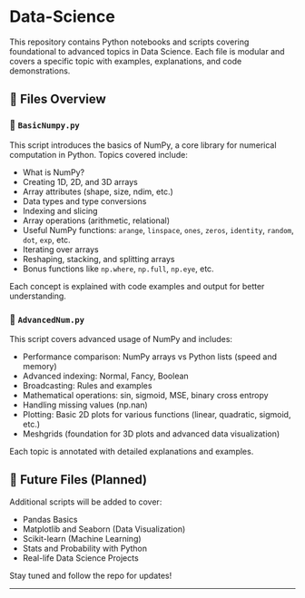 # Data-Science

This repository contains Python notebooks and scripts covering foundational to advanced topics in Data Science. Each file is modular and covers a specific topic with examples, explanations, and code demonstrations.

## 📁 Files Overview

### 🔹 `BasicNumpy.py`
This script introduces the basics of NumPy, a core library for numerical computation in Python. Topics covered include:
- What is NumPy?
- Creating 1D, 2D, and 3D arrays
- Array attributes (shape, size, ndim, etc.)
- Data types and type conversions
- Indexing and slicing
- Array operations (arithmetic, relational)
- Useful NumPy functions: `arange`, `linspace`, `ones`, `zeros`, `identity`, `random`, `dot`, `exp`, etc.
- Iterating over arrays
- Reshaping, stacking, and splitting arrays
- Bonus functions like `np.where`, `np.full`, `np.eye`, etc.

Each concept is explained with code examples and output for better understanding.

### 🔹 `AdvancedNum.py`
This script covers advanced usage of NumPy and includes:
- Performance comparison: NumPy arrays vs Python lists (speed and memory)
- Advanced indexing: Normal, Fancy, Boolean
- Broadcasting: Rules and examples
- Mathematical operations: sin, sigmoid, MSE, binary cross entropy
- Handling missing values (np.nan)
- Plotting: Basic 2D plots for various functions (linear, quadratic, sigmoid, etc.)
- Meshgrids (foundation for 3D plots and advanced data visualization)

Each topic is annotated with detailed explanations and examples.

## 📌 Future Files (Planned)
Additional scripts will be added to cover:
- Pandas Basics
- Matplotlib and Seaborn (Data Visualization)
- Scikit-learn (Machine Learning)
- Stats and Probability with Python
- Real-life Data Science Projects

Stay tuned and follow the repo for updates!

---
